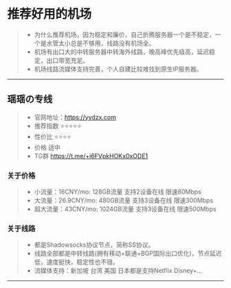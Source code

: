 # 推荐好用的机场
> - 为什么推荐机场，因为稳定和廉价，自己折腾服务器一个是不稳定，一个是水管太小总是不够用，线路没有机场全。
> - 机场有出口大的中转服务器中转海外线路，晚高峰优先级高，延迟稳定，出口带宽充足。
> - 机场线路流媒体支持完善，个人自建比较难找到原生IP服务器。

------------------------------------------------------------------------------------------------------------------------------------------
## 瑶瑶の专线
> - 官网地址：https://yydzx.com
> - 推荐指数 ⭐⭐⭐⭐⭐
> - 性价比 ⭐⭐⭐⭐
> - 价格 适中
> - TG群 https://t.me/+i6FVpkHOKx0xODE1


### 关于价格
> - 小流量：16CNY/mo: 128GB流量 支持2设备在线 限速80Mbps
> - 大流量：26.9CNY/mo: 480GB流量 支持3设备在线 限速300Mbps
> - 超大流量：43CNY/mo: 1024GB流量 支持3设备在线 限速500Mbps

### 关于线路
> - 都是Shadowsocks协议节点，简称SS协议。
> - 线路全部都是中转线路(拥有移动+联通+BGP国际出口优化)，节点延迟低，速度挺快，稳定性也不错。
> - 流媒体支持：新加坡 台湾 美国 日本都是支持Netflix Disney+...

------------------------------------------------------------------------------------------------------------------------------------------
